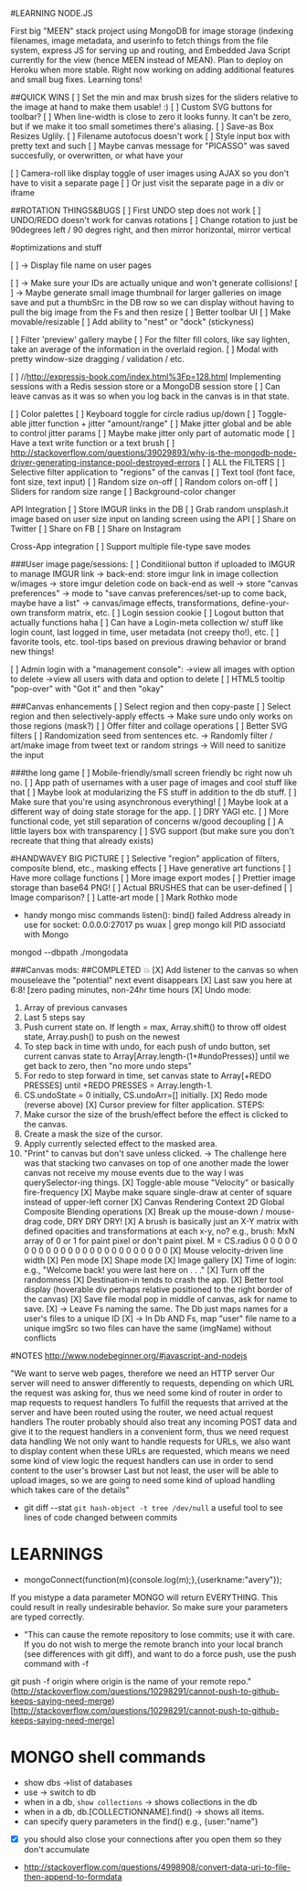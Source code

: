 #LEARNING NODE.JS

First big "MEEN" stack project using MongoDB for image storage (indexing filenames, image metadata, and userinfo to fetch things from the file system, express JS for serving up and routing, and Embedded Java Script currently for the view (hence MEEN instead of MEAN). Plan to deploy on Heroku when more stable. Right now working on adding additional features and small bug fixes. Learning tons!

##QUICK WINS
[ ] Set the min and max brush sizes for the sliders relative to the image at hand to make them usable! :)
[ ] Custom SVG buttons for toolbar?
[ ] When line-width is close to zero it looks funny. It can't be zero, but if we make it too small sometimes there's aliasing.
[ ] Save-as Box Resizes Uglily.
[ ] Filename autofocus doesn't work
[ ] Style input box with pretty text and such
[ ] Maybe canvas message for "PICASSO" was saved succesfully, or overwritten, or what have your

[ ] Camera-roll like display toggle of user images using AJAX so you don't have to visit a separate page
[ ] Or just visit the separate page in a div or iframe

##ROTATION THINGS&BUGS
[ ] First UNDO step does not work
[ ] UNDO/REDO doesn't work for canvas rotations
[ ] Change rotation to just be 90degrees left / 90 degres right, and then mirror horizontal, mirror vertical

#optimizations and stuff

[ ] -> Display file name on user pages

[ ] -> Make sure your IDs are actually unique and won't generate collisions!
[ ] -> Maybe generate small image thumbnail for larger galleries on image save and put a thumbSrc in the DB row so we can display without having to pull the big image from the Fs and then resize
[ ] Better toolbar UI
[ ] Make movable/resizable
[ ] Add ability to "nest" or "dock" (stickyness)


[ ] Filter 'preview' gallery maybe
[ ] For the filter fill colors, like say lighten, take an average of the information in the overlaid region.
[ ] Modal with pretty window-size dragging / validation / etc.


[ ] //http://expressjs-book.com/index.html%3Fp=128.html Implementing sessions with a Redis session store or a MongoDB session store
[ ] Can leave canvas as it was so when you log back in the canvas is in that state.

[ ] Color palettes
[ ] Keyboard toggle for circle radius up/down
[ ] Toggle-able jitter function + jitter "amount/range"
[ ] Make jitter global and be able to control jitter params
[ ] Maybe make jitter only part of automatic mode
[ ] Have a text write function or a text brush
[ ] http://stackoverflow.com/questions/39029893/why-is-the-mongodb-node-driver-generating-instance-pool-destroyed-errors
[ ] ALL the FILTERS
[ ] Selective filter application to "regions" of the canvas
[ ] Text tool (font face, font size, text input)
[ ] Random size on-off
[ ] Random colors on-off
[ ] Sliders for random size range
[ ] Background-color changer

API Integration
[ ] Store IMGUR links in the DB
[ ] Grab random unsplash.it image based on user size input on landing screen using the API
[ ] Share on Twitter
[ ] Share on FB
[ ] Share on Instagram

Cross-App integration
[ ] Support multiple file-type save modes

###User image page/sessions:
[ ] Conditiional button if uploaded to IMGUR to manage IMGUR link
  -> back-end: store imgur link in image collection w/images
  -> store imgur deletion code on back-end as well
  -> store "canvas preferences"
  -> mode to "save canvas preferences/set-up to come back, maybe have a list"
  -> canvas/image effects, transformations, define-your-own transform matrix, etc.
[ ] Login session cookie
[ ] Logout button that actually functions haha
[ ] Can have a Login-meta collection w/ stuff like login count, last logged in time, user metadata (not creepy tho!), etc.
[ ] favorite tools, etc. tool-tips based on previous drawing behavior or brand new things!

[ ] Admin login with a "management console":
 ->view all images with option to delete
 ->view all users with data and option to delete
[ ] HTML5 tooltip "pop-over" with "Got it" and then "okay"

###Canvas enhancements
[ ] Select region and then copy-paste
[ ] Select region and then selectively-apply effects
-> Make sure undo only works on those regions (mask?)
[ ] Offer filter and collage operations
[ ] Better SVG filters
[ ] Randomization seed from sentences etc. -> Randomly filter / art/make image from tweet text or random strings
-> Will need to sanitize the input

###the long game
[ ] Mobile-friendly/small screen friendly bc right now uh no.
[ ] App path of usernames with a user page of images and cool stuff like that
[ ] Maybe look at modularizing the FS stuff in addition to the db stuff.
[ ] Make sure that you're using asynchronous everything!
[ ] Maybe look at a different way of doing state storage for the app.
[ ] DRY YAGI etc.
[ ] More functional code, yet still separation of concerns w/good decoupling
[ ] A little layers box with transparency
[ ] SVG support (but make sure you don't recreate that thing that already exists)

#HANDWAVEY BIG PICTURE
[ ] Selective "region" application of filters, composite blend, etc., masking effects
[ ] Have generative art functions
[ ] Have more collage functions
[ ] More image export modes
[ ] Prettier image storage than base64 PNG!
[ ] Actual BRUSHES that can be user-defined
[ ] Image comparison?
[ ] Latte-art mode
[ ] Mark Rothko mode

* handy mongo misc commands
listen(): bind() failed Address already in use for socket: 0.0.0.0:27017
ps wuax | grep mongo
kill PID associatd with Mongo

mongod --dbpath ./mongodata

###Canvas mods:
##COMPLETED 💥
[X] Add listener to the canvas so when mouseleave the "potential" next event disappears
[X] Last saw you here at 6:8! [zero pading minutes, non-24hr time hours
[X] Undo mode:
1. Array of previous canvases
2. Last 5 steps say
3. Push current state on. If length = max, Array.shift() to throw off oldest state, Array.push() to push on the newest
4. To step back in time with undo, for each push of undo button, set current canvas state to Array[Array.length-(1+#undoPresses)] until we get back to zero, then "no more undo steps"
5. For redo to step forward in time, set canvas state to Array[<undoState>+REDO PRESSES] until <undoState>+REDO PRESSES = Array.length-1.
6. CS.undoState = 0 initially, CS.undoArr=[] initially.
[X] Redo mode (reverse above)
[X] Cursor preview for filter application. STEPS:
 0. Make cursor the size of the brush/effect before the effect is clicked to the canvas.
 1. Create a mask the size of the cursor.
 2. Apply currently selected effect to the masked area.
 3. "Print" to canvas but don't save unless clicked.
 -> The challenge here was that stacking two canvases on top of one another made the lower canvas not receive my mouse events due to the way I was querySelector-ing things.
[X] Toggle-able mouse "Velocity" or basically fire-frequency
[X] Maybe make square single-draw at center of square instead of upper-left corner
[X] Canvas Rendering Context 2D Global Composite Blending operations
[X] Break up the mouse-down / mouse-drag code, DRY DRY DRY!
[X] A brush is basically just an X-Y matrix with defined opacities and transformations at each x-y, no?
e.g., brush: MxN array of 0 or 1 for paint pixel or don't paint pixel. M = CS.radius
0 0 0 0 0
0 0 0 0 0
0 0 0 0 0
0 0 0 0 0
0 0 0 0 0
[X] Mouse velocity-driven line width
[X] Pen mode
[X] Shape mode
[X] Image gallery
[X] Time of login: e.g., "Welcome back! you were last here on . . ."
[X] Turn off the randomness
[X] Destination-in tends to crash the app.
[X] Better tool display (hoverable div perhaps relative positioned to the right border of the canvas)
[X] Save file modal pop in middle of canvas, ask for name to save.
[X] -> Leave Fs naming the same. The Db just maps names for a user's files to a unique ID
[X] -> In Db AND Fs, map "user" file name to a unique imgSrc so two files can have the same (imgName) without conflicts


#NOTES
http://www.nodebeginner.org/#javascript-and-nodejs

"We want to serve web pages, therefore we need an HTTP server
Our server will need to answer differently to requests, depending on which URL the request was asking for, thus we need some kind of router in order to map requests to request handlers
To fulfill the requests that arrived at the server and have been routed using the router, we need actual request handlers
The router probably should also treat any incoming POST data and give it to the request handlers in a convenient form, thus we need request data handling
We not only want to handle requests for URLs, we also want to display content when these URLs are requested, which means we need some kind of view logic the request handlers can use in order to send content to the user's browser
Last but not least, the user will be able to upload images, so we are going to need some kind of upload handling which takes care of the details"

* git diff --stat `git hash-object -t tree /dev/null` a useful tool to see lines of code changed between commits

# LEARNINGS

*  mongoConnect(function(m){console.log(m);},{userkname:"avery"});

If you mistype a data parameter MONGO will return EVERYTHING. This could result in really undesirable behavior. So make sure your parameters are typed correctly.

* "This can cause the remote repository to lose commits; use it with care.
If you do not wish to merge the remote branch into your local branch (see differences with git diff), and want to do a force push, use the push command with -f

git push -f origin <branch>
where origin is the name of your remote repo."
(http://stackoverflow.com/questions/10298291/cannot-push-to-github-keeps-saying-need-merge)[http://stackoverflow.com/questions/10298291/cannot-push-to-github-keeps-saying-need-merge]

# MONGO shell commands

* show dbs ->list of databases
* use <DB NAME> -> switch to db
* when in a db, `show collections` -> shows collections in the db
* when in a db, db.[COLLECTIONNAME].find() -> shows all items.
* can specify query parameters in the find() e.g., {user:"name"}

* [X] you should also close your connections after you open them so they don't accumulate

* http://stackoverflow.com/questions/4998908/convert-data-uri-to-file-then-append-to-formdata
